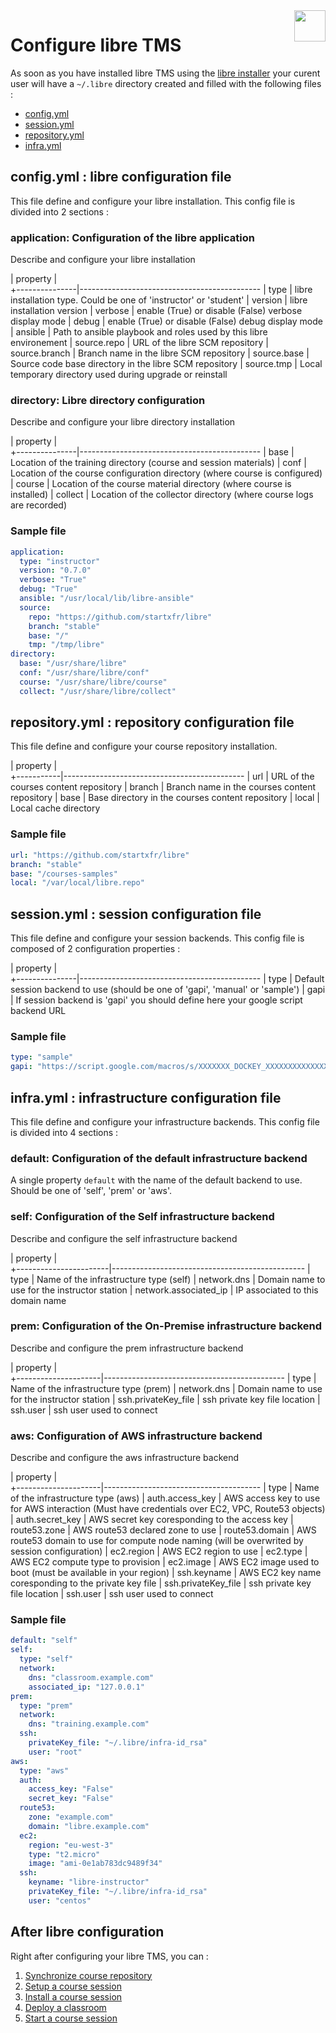 <img align="right" height="50" src="https://raw.githubusercontent.com/startxfr/libre/dev/doc/assets/logo.svg?sanitize=true">

# Configure libre TMS

As soon as you have installed libre TMS using the [libre installer](installer.md) your curent user 
will have a `~/.libre` directory created and filled with the following files :

- [config.yml](#config.yml-libre-configuration-file)
- [session.yml](#session.yml-session-configuration-file)
- [repository.yml](#repository.yml-repository-configuration-file)
- [infra.yml](#infra.yml-infrastructure-configuration-file)





## config.yml : libre configuration file

This file define and configure your libre installation. This config file is
divided into 2 sections :

### application: Configuration of the libre application

Describe and configure your libre installation

| property      |   
+---------------|---------------------------------------------
| type          | libre installation type. Could be one of 'instructor' or 'student'
| version       | libre installation version
| verbose       | enable (True) or disable (False) verbose display mode
| debug         | enable (True) or disable (False) debug display mode
| ansible       | Path to ansible playbook and roles used by this libre environement
| source.repo   | URL of the libre SCM repository
| source.branch | Branch name in the libre SCM repository
| source.base   | Source code base directory in the libre SCM repository
| source.tmp    | Local temporary directory used during upgrade or reinstall

### directory: Libre directory configuration

Describe and configure your libre directory installation

| property      |   
+---------------|---------------------------------------------
| base          | Location of the training directory (course and session materials)
| conf          | Location of the course configuration directory (where course is configured)
| course        | Location of the course material directory (where course is installed)
| collect       | Location of the collector directory (where course logs are recorded)

### Sample file

```yaml
application:
  type: "instructor"
  version: "0.7.0"
  verbose: "True"
  debug: "True"
  ansible: "/usr/local/lib/libre-ansible"
  source:
    repo: "https://github.com/startxfr/libre"
    branch: "stable"
    base: "/"
    tmp: "/tmp/libre"
directory:
  base: "/usr/share/libre"
  conf: "/usr/share/libre/conf"
  course: "/usr/share/libre/course"
  collect: "/usr/share/libre/collect"
```




## repository.yml : repository configuration file

This file define and configure your course repository installation. 

| property  |   
+-----------|---------------------------------------------
| url       | URL of the courses content repository
| branch    | Branch name in the courses content repository
| base      | Base directory  in the courses content repository
| local     | Local cache directory

### Sample file

```yaml
url: "https://github.com/startxfr/libre"
branch: "stable"
base: "/courses-samples"
local: "/var/local/libre.repo"
```




## session.yml : session configuration file

This file define and configure your session backends. This config file is
composed of 2 configuration properties :

| property      |   
+---------------|---------------------------------------------
| type          | Default session backend to use (should be one of 'gapi', 'manual' or 'sample')
| gapi          | If session backend is 'gapi' you should define here your google script backend URL

### Sample file

```yaml
type: "sample"
gapi: "https://script.google.com/macros/s/XXXXXXX_DOCKEY_XXXXXXXXXXXXXXXXXX/exec"
```



## infra.yml : infrastructure configuration file

This file define and configure your infrastructure backends. This config file is
divided into 4 sections :

### default: Configuration of the default infrastructure backend

A single property `default` with the name of the default backend to use. 
Should be one of 'self', 'prem' or 'aws'.

### self: Configuration of the Self infrastructure backend

Describe and configure the self infrastructure backend

| property              |   
+-----------------------|------------------------------------------------
| type                  | Name of the infrastructure type (self)
| network.dns           | Domain name to use for the instructor station
| network.associated_ip | IP associated to this domain name


### prem: Configuration of the On-Premise infrastructure backend

Describe and configure the prem infrastructure backend

| property            |   
+---------------------|---------------------------------------------
| type                | Name of the infrastructure type (prem)
| network.dns         | Domain name to use for the instructor station
| ssh.privateKey_file | ssh private key file location
| ssh.user            | ssh user used to connect


### aws: Configuration of AWS infrastructure backend

Describe and configure the aws infrastructure backend

| property            |   
+---------------------|---------------------------------------
| type                | Name of the infrastructure type (aws)
| auth.access_key     | AWS access key to use for AWS interaction (Must have credentials over EC2, VPC, Route53 objects)
| auth.secret_key     | AWS secret key coresponding to the access key
| route53.zone        | AWS route53 declared zone to use
| route53.domain      | AWS route53 domain to use for compute node naming (will be overwrited by session configuration)
| ec2.region          | AWS EC2 region to use
| ec2.type            | AWS EC2 compute type to provision
| ec2.image           | AWS EC2 image used to boot (must be available in your region)
| ssh.keyname         | AWS EC2 key name coresponding to the private key file 
| ssh.privateKey_file | ssh private key file location
| ssh.user            | ssh user used to connect


### Sample file

```yaml
default: "self"
self: 
  type: "self"
  network:
    dns: "classroom.example.com"
    associated_ip: "127.0.0.1"
prem: 
  type: "prem"
  network:
    dns: "training.example.com"
  ssh:
    privateKey_file: "~/.libre/infra-id_rsa"
    user: "root"
aws: 
  type: "aws"
  auth:
    access_key: "False"
    secret_key: "False"
  route53:
    zone: "example.com"
    domain: "libre.example.com"
  ec2:
    region: "eu-west-3"
    type: "t2.micro"
    image: "ami-0e1ab783dc9489f34"
  ssh:
    keyname: "libre-instructor"
    privateKey_file: "~/.libre/infra-id_rsa"
    user: "centos"
```




## After libre configuration

Right after configuring your libre TMS, you can :

1. [Synchronize course repository](libre-repository.md)
2. [Setup a course session](session-config.md)
3. [Install a course session](session-install.md)
4. [Deploy a classroom](classroom-deploy.md)
5. [Start a course session](session-start.md)
